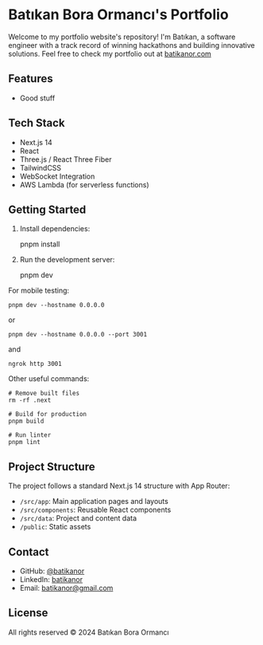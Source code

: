 # Batıkan Bora Ormancı's Portfolio

Welcome to my portfolio website's repository! I'm Batıkan, a software engineer with a track record of winning hackathons and building innovative solutions. Feel free to check my portfolio out at [batikanor.com](https://batikanor.com)

## Features

- Good stuff

## Tech Stack

- Next.js 14
- React
- Three.js / React Three Fiber
- TailwindCSS
- WebSocket Integration
- AWS Lambda (for serverless functions)

## Getting Started

1. Install dependencies:

   pnpm install

2. Run the development server:

   pnpm dev

For mobile testing:

    pnpm dev --hostname 0.0.0.0

or

    pnpm dev --hostname 0.0.0.0 --port 3001

and

    ngrok http 3001

Other useful commands:

    # Remove built files
    rm -rf .next

    # Build for production
    pnpm build

    # Run linter
    pnpm lint

## Project Structure

The project follows a standard Next.js 14 structure with App Router:

- `/src/app`: Main application pages and layouts
- `/src/components`: Reusable React components
- `/src/data`: Project and content data
- `/public`: Static assets

## Contact

- GitHub: [@batikanor](https://github.com/batikanor)
- LinkedIn: [batikanor](https://linkedin.com/in/batikanor)
- Email: batikanor@gmail.com

## License

All rights reserved © 2024 Batıkan Bora Ormancı
